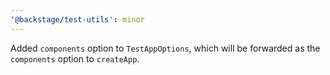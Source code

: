 ```yaml
---
'@backstage/test-utils': minor
---
```


Added `components` option to `TestAppOptions`, which will be forwarded as the `components` option to `createApp`.
